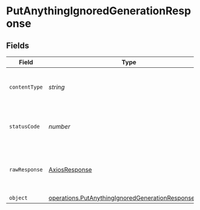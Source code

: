 # PutAnythingIgnoredGenerationResponse


## Fields

| Field                                                                                                                             | Type                                                                                                                              | Required                                                                                                                          | Description                                                                                                                       |
| --------------------------------------------------------------------------------------------------------------------------------- | --------------------------------------------------------------------------------------------------------------------------------- | --------------------------------------------------------------------------------------------------------------------------------- | --------------------------------------------------------------------------------------------------------------------------------- |
| `contentType`                                                                                                                     | *string*                                                                                                                          | :heavy_check_mark:                                                                                                                | HTTP response content type for this operation                                                                                     |
| `statusCode`                                                                                                                      | *number*                                                                                                                          | :heavy_check_mark:                                                                                                                | HTTP response status code for this operation                                                                                      |
| `rawResponse`                                                                                                                     | [AxiosResponse](https://axios-http.com/docs/res_schema)                                                                           | :heavy_check_mark:                                                                                                                | Raw HTTP response; suitable for custom response parsing                                                                           |
| `object`                                                                                                                          | [operations.PutAnythingIgnoredGenerationResponseBody](../../../sdk/models/operations/putanythingignoredgenerationresponsebody.md) | :heavy_minus_sign:                                                                                                                | OK                                                                                                                                |